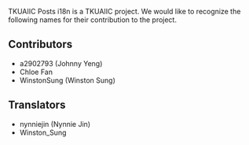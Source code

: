 TKUAIIC Posts i18n is a TKUAIIC project. We would like to recognize the
following names for their contribution to the project.

## Contributors
<!-- BEGIN CONTRIBUTOR LIST -->
* a2902793 (Johnny Yeng)
* Chloe Fan
* WinstonSung (Winston Sung)
<!-- END CONTRIBUTOR LIST -->

## Translators
<!-- BEGIN TRANSLATOR LIST -->
* nynniejin (Nynnie Jin)
* Winston_Sung
<!-- END TRANSLATOR LIST -->
